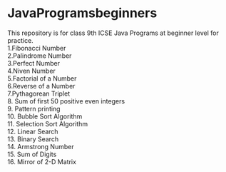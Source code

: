 # JavaProgramsbeginners
This repository is for class 9th ICSE Java Programs at beginner level for practice.
<br>
1.Fibonacci Number
<br>
2.Palindrome Number
<br>
3.Perfect Number
<br>
4.Niven Number 
<br>
5.Factorial of a Number 
<br>
6.Reverse of a Number 
<br>
7.Pythagorean Triplet
<br>
8. Sum of first 50 positive even integers
<br>
9. Pattern printing
<br>
10. Bubble Sort Algorithm
<br>
11. Selection Sort Algorithm
<br>
12. Linear Search
<br>
13. Binary Search 
<br>
14. Armstrong Number
<br>
15. Sum of Digits
<br>
16. Mirror of 2-D Matrix
